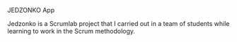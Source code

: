 JEDZONKO App


Jedzonko is a Scrumlab project that I carried out in a team of students
while learning to work in the Scrum methodology.

